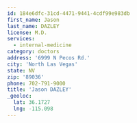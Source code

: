 ```yaml
---
id: 184e6dfc-31cd-4471-9441-4cdf99e983db
first_name: Jason
last_name: DAZLEY
license: M.D.
services:
  - internal-medicine
category: doctors
address: '6999 N Pecos Rd.'
city: 'North Las Vegas'
state: NV
zip: '89036'
phone: 702-791-9000
title: 'Jason DAZLEY'
_geoloc:
  lat: 36.1727
  lng: -115.098
---
```


